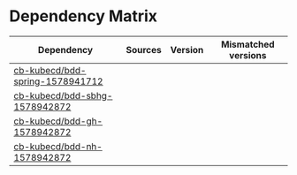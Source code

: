 # Dependency Matrix

Dependency | Sources | Version | Mismatched versions
---------- | ------- | ------- | -------------------
[cb-kubecd/bdd-spring-1578941712](https://github.com/cb-kubecd/bdd-spring-1578941712.git) |  | []() | 
[cb-kubecd/bdd-sbhg-1578942872](https://github.com/cb-kubecd/bdd-sbhg-1578942872.git) |  | []() | 
[cb-kubecd/bdd-gh-1578942872](https://github.com/cb-kubecd/bdd-gh-1578942872.git) |  | []() | 
[cb-kubecd/bdd-nh-1578942872](https://github.com/cb-kubecd/bdd-nh-1578942872.git) |  | []() | 
